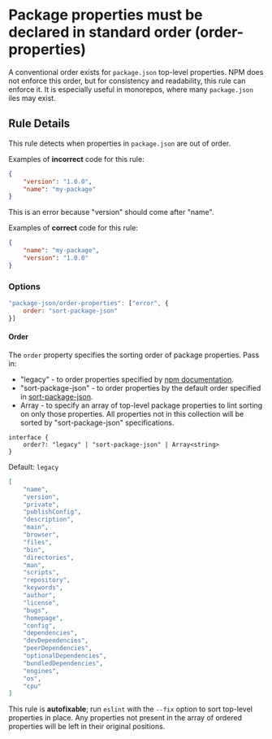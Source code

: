 # Package properties must be declared in standard order (order-properties)

A conventional order exists for `package.json` top-level properties. NPM does
not enforce this order, but for consistency and readability, this rule can
enforce it. It is especially useful in monorepos, where many `package.json`
iles may exist.

## Rule Details

This rule detects when properties in `package.json` are out of order.

Examples of **incorrect** code for this rule:

```json
{
    "version": "1.0.0",
    "name": "my-package"
}
```

This is an error because "version" should come after "name".

Examples of **correct** code for this rule:

```json
{
    "name": "my-package",
    "version": "1.0.0"
}
```

### Options

```js
"package-json/order-properties": ["error", {
    order: "sort-package-json"
}]
```

#### Order

The `order` property specifies the sorting order of package properties. Pass in:

-   "legacy" - to order properties specified by [npm documentation](https://docs.npmjs.com/cli/v10/configuring-npm/package-json).
-   "sort-package-json" - to order properties by the default order specified in [sort-package-json](https://github.com/keithamus/sort-package-json).
-   Array<string> - to specify an array of top-level package properties to lint sorting on only those
    properties. All properties not in this collection will be sorted by "sort-package-json" specifications.

```tsx
interface {
    order?: "legacy" | "sort-package-json" | Array<string>
}
```

Default: `legacy`

```json
[
    "name",
    "version",
    "private",
    "publishConfig",
    "description",
    "main",
    "browser",
    "files",
    "bin",
    "directories",
    "man",
    "scripts",
    "repository",
    "keywords",
    "author",
    "license",
    "bugs",
    "homepage",
    "config",
    "dependencies",
    "devDependencies",
    "peerDependencies",
    "optionalDependencies",
    "bundledDependencies",
    "engines",
    "os",
    "cpu"
]
```

This rule is **autofixable**; run `eslint` with the `--fix` option to sort
top-level properties in place. Any properties not present in the array of
ordered properties will be left in their original positions.
